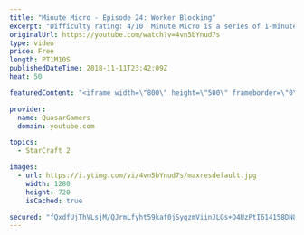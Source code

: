 ```yaml
---
title: "Minute Micro - Episode 24: Worker Blocking"
excerpt: "Difficulty rating: 4/10  Minute Micro is a series of 1-minute videos explaining how to perform common micro techniques. This episode is on holding a wall with a worker.  twitch.tv/Quasarprintf"
originalUrl: https://youtube.com/watch?v=4vn5bYnud7s
type: video
price: Free
length: PT1M10S
publishedDateTime: 2018-11-11T23:42:09Z
heat: 50

featuredContent: "<iframe width=\"800\" height=\"500\" frameborder=\"0\" src=\"https://www.youtube.com/embed/4vn5bYnud7s\" allow=\"accelerometer; autoplay; encrypted-media; gyroscope; picture-in-picture\" allowfullscreen></iframe>"

provider:
  name: QuasarGamers
  domain: youtube.com

topics:
  - StarCraft 2

images:
  - url: https://i.ytimg.com/vi/4vn5bYnud7s/maxresdefault.jpg
    width: 1280
    height: 720
    isCached: true

secured: "fQxdfUjThVLsjM/QJrmLfyht59kaf0jSygzmViinJLGs+D4UzPtI614158DN8Dz/C+6N8jfCMRJFSwA1aIcYF3egGI9rCXIk1WspGGfPhHKlAtPTONqGLKg9fZt2yI8KKhCphZ3bB1vUaUJgyU/KeG4pn0TmOg5w3Wve3FA4wmGAK/ruM1MUynkpizMZ1k2iNx4aYmVc+4GtiJ2C311R4IZT+99/tx4+r6pRhvUyWpwlnW+2BZDGD4B/hiSzlkbrTuL59ya2YftdJ724w9kkfVQanGUjKEZhik8itkfM/tTt6wL0EkOxwEqqQpgMCqK7UV/VX64qCnuT9ErJz9X1Rnz6A96CO2S9y01J+hw5pjm4/5f5is4rCPyEjqB53oy3E6cSdnwKmRewazNuz7JE+E0ZbIflo7uvcJr7N0TexhE=;LO6Rzc6KAcU8jGb2BOoWeQ=="
---
```


